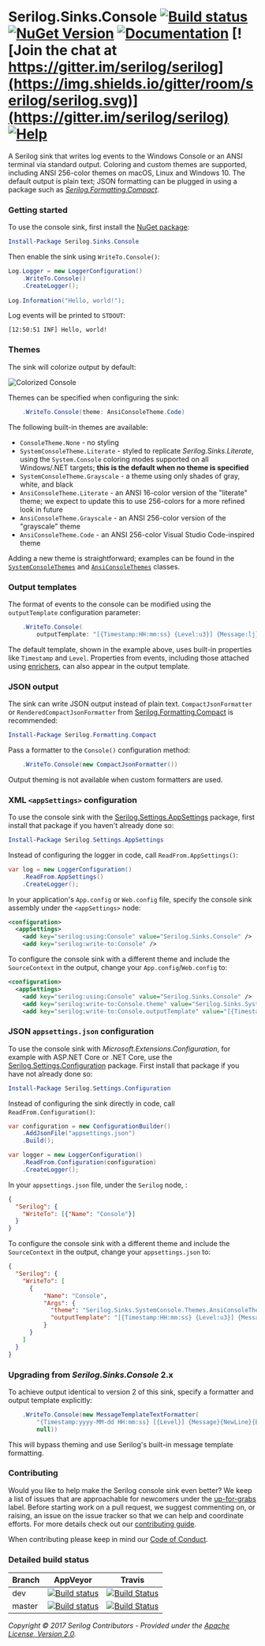 # Serilog.Sinks.Console [![Build status](https://ci.appveyor.com/api/projects/status/w1w3m1wyk3in1c96/branch/master?svg=true)](https://ci.appveyor.com/project/serilog/serilog-sinks-console/branch/master) [![NuGet Version](http://img.shields.io/nuget/v/Serilog.Sinks.Console.svg?style=flat)](https://www.nuget.org/packages/Serilog.Sinks.Console/) [![Documentation](https://img.shields.io/badge/docs-wiki-yellow.svg)](https://github.com/serilog/serilog/wiki) [![Join the chat at https://gitter.im/serilog/serilog](https://img.shields.io/gitter/room/serilog/serilog.svg)](https://gitter.im/serilog/serilog) [![Help](https://img.shields.io/badge/stackoverflow-serilog-orange.svg)](http://stackoverflow.com/questions/tagged/serilog)

A Serilog sink that writes log events to the Windows Console or an ANSI terminal via standard output. Coloring and custom themes are supported, including ANSI 256-color themes on macOS, Linux and Windows 10. The default output is plain text; JSON formatting can be plugged in using a package such as [_Serilog.Formatting.Compact_](https://github.com/serilog/serilog-formatting-compact).

### Getting started

To use the console sink, first install the [NuGet package](https://nuget.org/packages/serilog.sinks.console):

```powershell
Install-Package Serilog.Sinks.Console
```

Then enable the sink using `WriteTo.Console()`:

```csharp
Log.Logger = new LoggerConfiguration()
    .WriteTo.Console()
    .CreateLogger();
    
Log.Information("Hello, world!");
```

Log events will be printed to `STDOUT`:

```
[12:50:51 INF] Hello, world!
```

### Themes

The sink will colorize output by default:

![Colorized Console](https://raw.githubusercontent.com/serilog/serilog-sinks-console/dev/assets/Screenshot.png)

Themes can be specified when configuring the sink:

```csharp
    .WriteTo.Console(theme: AnsiConsoleTheme.Code)
```

The following built-in themes are available:

 * `ConsoleTheme.None` - no styling
 * `SystemConsoleTheme.Literate` - styled to replicate _Serilog.Sinks.Literate_, using the `System.Console` coloring modes supported on all Windows/.NET targets; **this is the default when no theme is specified**
 * `SystemConsoleTheme.Grayscale` - a theme using only shades of gray, white, and black
 * `AnsiConsoleTheme.Literate` - an ANSI 16-color version of the "literate" theme; we expect to update this to use 256-colors for a more refined look in future
 * `AnsiConsoleTheme.Grayscale` - an ANSI 256-color version of the "grayscale" theme
 * `AnsiConsoleTheme.Code` - an ANSI 256-color Visual Studio Code-inspired theme

 Adding a new theme is straightforward; examples can be found in the [`SystemConsoleThemes`](https://github.com/serilog/serilog-sinks-console/blob/dev/src/Serilog.Sinks.Console/Sinks/SystemConsole/Themes/SystemConsoleThemes.cs) and [`AnsiConsoleThemes`](https://github.com/serilog/serilog-sinks-console/blob/dev/src/Serilog.Sinks.Console/Sinks/SystemConsole/Themes/AnsiConsoleThemes.cs) classes.

### Output templates

The format of events to the console can be modified using the `outputTemplate` configuration parameter:

```csharp
    .WriteTo.Console(
        outputTemplate: "[{Timestamp:HH:mm:ss} {Level:u3}] {Message:lj}{NewLine}{Exception}")
```

The default template, shown in the example above, uses built-in properties like `Timestamp` and `Level`. Properties from events, including those attached using [enrichers](https://github.com/serilog/serilog/wiki/Enrichment), can also appear in the output template.

### JSON output

The sink can write JSON  output instead of plain text. `CompactJsonFormatter` or `RenderedCompactJsonFormatter` from [Serilog.Formatting.Compact](https://github.com/serilog/serilog-formatting-compact) is recommended:

```powershell
Install-Package Serilog.Formatting.Compact
```

Pass a formatter to the `Console()` configuration method:

```csharp
    .WriteTo.Console(new CompactJsonFormatter())
```

Output theming is not available when custom formatters are used.

### XML `<appSettings>` configuration

To use the console sink with the [Serilog.Settings.AppSettings](https://github.com/serilog/serilog-settings-appsettings) package, first install that package if you haven't already done so:

```powershell
Install-Package Serilog.Settings.AppSettings
```

Instead of configuring the logger in code, call `ReadFrom.AppSettings()`:

```csharp
var log = new LoggerConfiguration()
    .ReadFrom.AppSettings()
    .CreateLogger();
```

In your application's `App.config` or `Web.config` file, specify the console sink assembly under the `<appSettings>` node:

```xml
<configuration>
  <appSettings>
    <add key="serilog:using:Console" value="Serilog.Sinks.Console" />
    <add key="serilog:write-to:Console" />
```

To configure the console sink with a different theme and include the `SourceContext` in the output, change your `App.config`/`Web.config` to:
```xml
<configuration>
  <appSettings>
    <add key="serilog:using:Console" value="Serilog.Sinks.Console" />
    <add key="serilog:write-to:Console.theme" value="Serilog.Sinks.SystemConsole.Themes.AnsiConsoleTheme::Code, Serilog.Sinks.Console" />
    <add key="serilog:write-to:Console.outputTemplate" value="[{Timestamp:HH:mm:ss} {Level:u3}] {Message:lj} &lt;s:{SourceContext}&gt;{NewLine}{Exception}" />
```

### JSON `appsettings.json` configuration

To use the console sink with _Microsoft.Extensions.Configuration_, for example with ASP.NET Core or .NET Core, use the [Serilog.Settings.Configuration](https://github.com/serilog/serilog-settings-configuration) package. First install that package if you have not already done so:

```powershell
Install-Package Serilog.Settings.Configuration
```

Instead of configuring the sink directly in code, call `ReadFrom.Configuration()`:

```csharp
var configuration = new ConfigurationBuilder()
    .AddJsonFile("appsettings.json")
    .Build();

var logger = new LoggerConfiguration()
    .ReadFrom.Configuration(configuration)
    .CreateLogger();
```

In your `appsettings.json` file, under the `Serilog` node, :
```json
{
  "Serilog": {
    "WriteTo": [{"Name": "Console"}]
  }
}
```

To configure the console sink with a different theme and include the `SourceContext` in the output, change your `appsettings.json` to:
```json
{
  "Serilog": {
    "WriteTo": [
      {
          "Name": "Console",
          "Args": {
            "theme": "Serilog.Sinks.SystemConsole.Themes.AnsiConsoleTheme::Code, Serilog.Sinks.Console",
            "outputTemplate": "[{Timestamp:HH:mm:ss} {Level:u3}] {Message:lj} <s:{SourceContext}>{NewLine}{Exception}"
          }
      }
    ]
  }
}
```

### Upgrading from _Serilog.Sinks.Console_ 2.x

To achieve output identical to version 2 of this sink, specify a formatter and output template explicitly:

```csharp
    .WriteTo.Console(new MessageTemplateTextFormatter(
        "{Timestamp:yyyy-MM-dd HH:mm:ss} [{Level}] {Message}{NewLine}{Exception}",
        null))
```

This will bypass theming and use Serilog's built-in message template formatting.

### Contributing

Would you like to help make the Serilog console sink even better? We keep a list of issues that are approachable for newcomers under the [up-for-grabs](https://github.com/serilog/serilog-sinks-console/issues?labels=up-for-grabs&state=open) label. Before starting work on a pull request, we suggest commenting on, or raising, an issue on the issue tracker so that we can help and coordinate efforts.  For more details check out our [contributing guide](CONTRIBUTING.md).

When contributing please keep in mind our [Code of Conduct](CODE_OF_CONDUCT.md).


### Detailed build status

Branch  | AppVeyor | Travis
------------- | ------------- |-------------
dev | [![Build status](https://ci.appveyor.com/api/projects/status/w1w3m1wyk3in1c96/branch/dev?svg=true)](https://ci.appveyor.com/project/serilog/serilog-sinks-console/branch/dev)  | [![Build Status](https://travis-ci.org/serilog/serilog-sinks-console.svg?branch=dev)](https://travis-ci.org/serilog/serilog-sinks-console) 
master | [![Build status](https://ci.appveyor.com/api/projects/status/w1w3m1wyk3in1c96/branch/master?svg=true)](https://ci.appveyor.com/project/serilog/serilog-sinks-console/branch/master) | [![Build Status](https://travis-ci.org/serilog/serilog-sinks-console.svg?branch=master)](https://travis-ci.org/serilog/serilog-sinks-console) 


_Copyright &copy; 2017 Serilog Contributors - Provided under the [Apache License, Version 2.0](http://apache.org/licenses/LICENSE-2.0.html)._
